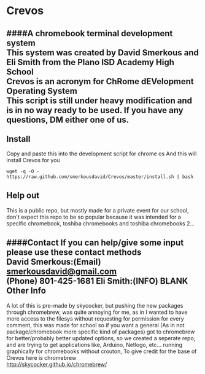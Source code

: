 # Crevos
####A chromebook terminal development system </br>
This system was created by David Smerkous and Eli Smith from the Plano ISD Academy High School </br>
Crevos is an acronym for Ch<B>R</B>ome d<B>EV</B>elopment <B>O</B>perating <B>S</B>ystem</br>
This script is still under heavy modification and is in no way ready to be used. If you have any questions, DM either one of us.</br></br>
Install
------------

Copy and paste this into the development script for chrome os
And this will install Crevos for you

    wget -q -O - https://raw.github.com/smerkousdavid/Crevos/master/install.sh | bash
    
Help out
------------

This is a public repo, but mostly made for a private event for our school, don't expect this repo to be so popular because it was intended for a specific chromebook, toshiba chromebooks and toshiba chromebooks 2...</br>

####Contact
If you can help/give some input please use these contact methods</br>
David Smerkous:(Email) smerkousdavid@gmail.com</br>
               (Phone) 801-425-1681
Eli Smith:(INFO) BLANK</br>
Other Info
------------

  A lot of this is pre-made by skycocker, but pushing the new packages through chromebrew, was quite annoying for me, as in I wanted to have more access to the filesys without requesting for permission for every comment, this was made for school so if you want a general (As in not package/chromebook more specific kind of packages) got to chromebrew for better/probably better updated options, so we created a seperate repo, and are trying to get applications like, Arduino, Netlogo, etc... running graphically for chromebooks without crouton, To give credit for the base of Crevos here is chromebrew</br>
http://skycocker.github.io/chromebrew/
